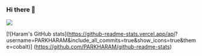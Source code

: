 ### Hi there 👋

<!--
**PARKHARAM/PARKHARAM** is a ✨ _special_ ✨ repository because its `README.md` (this file) appears on your GitHub profile.

Here are some ideas to get you started:

- 🔭 I’m currently working on ...
- 🌱 I’m currently learning ...
- 👯 I’m looking to collaborate on ...
- 🤔 I’m looking for help with ...
- 💬 Ask me about ...
- 📫 How to reach me: ...
- 😄 Pronouns: ...
- ⚡ Fun fact: ...

[![Top Langs](https://github-readme-stats.vercel.app/api/top-langs/?username=PARKHARAM&layout=compact)](https://github.com/PARKHARAM/github-readme-stats)
[![Anurag's GitHub stats](https://github-readme-stats.vercel.app/api?username=PARKHARAM)](https://github.com/PARKHARAM/github-readme-stats)
![Anurag's GitHub stats](https://github-readme-stats.vercel.app/api?username=PARKHARAM&show_icons=true&theme=dracula)
-->
<img src="https://github-readme-stats.vercel.app/api/top-langs/?username=PARKHARAM&layout=compact&theme=panda"/>



[![Haram's GitHub stats](https://github-readme-stats.vercel.app/api?
username=PARKHARAM&include_all_commits=true&show_icons=true&theme=cobalt)]
(https://github.com/PARKHARAM/github-readme-stats)
